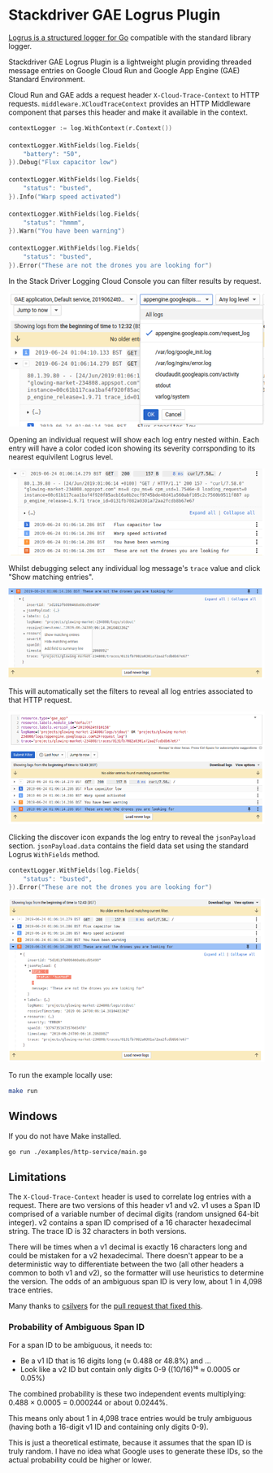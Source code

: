 # Stackdriver GAE Logrus Plugin

[Logrus is a structured logger for Go](https://github.com/sirupsen/logrus) compatible with the standard library logger.

Stackdriver GAE Logrus Plugin is a lightweight plugin providing threaded message entries on Google Cloud Run and Google App Engine (GAE) Standard Environment.

Cloud Run and GAE adds a request header `X-Cloud-Trace-Context` to HTTP requests. `middleware.XCloudTraceContext` provides an HTTP Middleware component that parses this header and make it available in the context.


``` go
contextLogger := log.WithContext(r.Context())

contextLogger.WithFields(log.Fields{
	"battery": "50",
}).Debug("Flux capacitor low")

contextLogger.WithFields(log.Fields{
	"status": "busted",
}).Info("Warp speed activated")

contextLogger.WithFields(log.Fields{
	"status": "hmmm",
}).Warn("You have been warning")

contextLogger.WithFields(log.Fields{
	"status": "busted",
}).Error("These are not the drones you are looking for")
```

In the Stack Driver Logging Cloud Console you can filter results by request.

![Filter results by request](./docs/screenshots/filter-show-requests-only.png)

Opening an individual request will show each log entry nested within. Each entry will have a color coded icon showing its severity corrsponding to its nearest equivilent Logrus level.

![](./docs/screenshots/threaded-log-entries.png)


Whilst debugging select any individual log message's `trace` value and click "Show matching entries".

![](./docs/screenshots/show-matching-entries.png)


This will automatically set the filters to reveal all log entries associated to that HTTP request.

![](./docs/screenshots/log_entries_list.png)


Clicking the discover icon expands the log entry to reveal the `jsonPayload` section. `jsonPayload.data` contains the field data set using the standard Logrus `WithFields` method.

``` go
contextLogger.WithFields(log.Fields{
	"status": "busted",
}).Error("These are not the drones you are looking for")
```

![](./docs/screenshots/json_payload.png)


To run the example locally use:
``` bash
make run
```

## Windows

If you do not have Make installed.

``` bash
go run ./examples/http-service/main.go
```

## Limitations
The `X-Cloud-Trace-Context` header is used to correlate log entries with a request. There are two versions of this header v1 and v2. v1 uses a Span ID comprised of a variable number of decimal digits (random unsigned 64-bit integer). v2 contains a span ID comprised of a 16 character hexadecimal string. The trace ID is 32 characters in both versions.

There will be times when a v1 decimal is exactly 16 characters long and could be mistaken for a v2 hexadecimal. There doesn't appear to be a deterministic way to differentiate between the two (all other headers a common to both v1 and v2), so the formatter will use heuristics to determine the version. The odds of an ambiguous span ID is very low, about 1 in 4,098 trace entries.

Many thanks to [csilvers](https://github.com/csilvers) for the [pull request that fixed this](https://github.com/andyfusniak/stackdriver-gae-logrus-plugin/pull/2).

### Probability of Ambiguous Span ID

For a span ID to be ambiguous, it needs to:

- Be a v1 ID that is 16 digits long (≈ 0.488 or 48.8%) and ...
- Look like a v2 ID but contain only digits 0-9 ((10/16)¹⁶ ≈ 0.0005 or 0.05%)


The combined probability is these two independent events multiplying:
0.488 × 0.0005 = 0.000244 or about 0.0244%.

This means only about 1 in 4,098 trace entries would be truly ambiguous (having both a 16-digit v1 ID and containing only digits 0-9).

This is just a theoretical estimate, because it assumes that the span ID is truly random. I have no idea what Google uses to generate these IDs, so the actual probability could be higher or lower.
